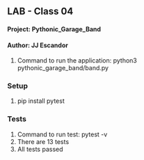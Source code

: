 

## LAB - Class 04

#### Project: Pythonic_Garage_Band
#### Author: JJ Escandor

1. Command to run the application: python3 pythonic_garage_band/band.py

### Setup

1. pip install pytest

### Tests

1. Command to run test: pytest -v
1. There are 13 tests
1. All tests passed

